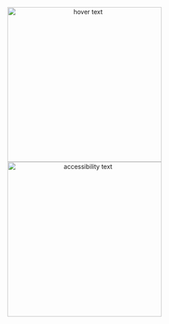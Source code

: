 <p align="center">
  <img src="https://ondemand.bannerbear.com/signedurl/9K5qxXae32jEAGRDkj/image.jpg?modifications=W3sibmFtZSI6InJlcG8iLCJ0ZXh0IjoiUm9TdG9ybUNyZWF0aW9ucyAvICpTSEFSS0hVQioifSx7Im5hbWUiOiJkZXNjIiwidGV4dCI6IiAifSx7Im5hbWUiOiJhdmF0YXI1IiwiaGlkZSI6dHJ1ZX0seyJuYW1lIjoiYXZhdGFyNCIsImhpZGUiOnRydWV9LHsibmFtZSI6ImF2YXRhcjMiLCJoaWRlIjp0cnVlfSx7Im5hbWUiOiJhdmF0YXIyIiwiaGlkZSI6dHJ1ZX0seyJuYW1lIjoiYXZhdGFyMSIsImltYWdlX3VybCI6Imh0dHBzOi8vYXZhdGFycy5naXRodWJ1c2VyY29udGVudC5jb20vdS8xODQ3NTY4Mjc_dj00In0seyJuYW1lIjoiY29udHJpYnV0b3JzIiwidGV4dCI6IlJvU3Rvcm1DcmVhdGlvbnMifSx7Im5hbWUiOiJzdGFycyIsInRleHQiOiIwIn1d&s=862ca8f719d75f932014353aa16e6b4da0b84c67ccd88a1d99d9f4be524e3588" width="350" title="hover text">
  <img src="your_relative_path_here_number_2_large_name" width="350" alt="accessibility text">
</p>
